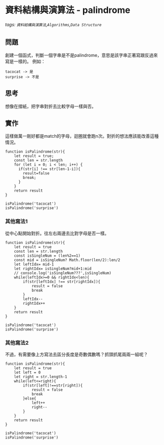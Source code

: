 # 資料結構與演算法 - palindrome
###### tags: `資料結構與演算法`,`Algorithms`,`Data Structure`

## 問題
創建一個函式，判斷一個字串是不是palindrome，意思是該字串正著寫跟反過來寫是一樣的。
例如：
```
tacocat -> 是
surprise -> 不是
```
## 思考
想像在摺紙，把字串對折去比較字母一樣與否。

## 實作
這樣做萬一剛好都是match的字母，迴圈就會跑n次。對折的想法應該能改善這種情況。
```javascript=
function isPalindrome(str){
    let result = true;
    const len = str.length
    for (let i = 0; i < len; i++) {
      if(str[i] !== str[len-1-i]){
        result=false
        break;
      }
    }
    return result
}

isPalindrome('tacocat')
isPalindrome('surprise')
```
### 其他寫法1
從中心點開始對折。往左右兩邊去比對字母是否一樣。
```javascript=
function isPalindrome(str){
    let result = true
    const len = str.length
    const isSingleNum = (len%2==1)
    const mid = isSingleNum? Math.floor(len/2):len/2
    let leftIdx= mid-1
    let rightIdx= isSingleNum?mid+1:mid
    // console.log('isSingleNum???',isSingleNum)
    while(leftIdx>=0 && rightIdx<len){
        if(str[leftIdx] !== str[rightIdx]){
            result = false
            break
        }
        leftIdx--
        rightIdx++
    }
    return result
}

isPalindrome('tacocat')
isPalindrome('surprise')
```
### 其他寫法2
不過，有需要像上方寫法去區分長度是奇數偶數嗎？抓頭抓尾兩兩一組呢？
```javascript=
function isPalindrome(str){
    let result = true
    let left = 0
    let right = str.length-1
    while(left<=right){
        if(str[left]!==str[right]){
            result = false
            break
        }else{
            left++
            right--
        }
    }
    return result
}

isPalindrome('tacocat')
isPalindrome('surprise')
```